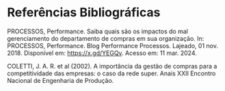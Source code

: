# Referências Bibliográficas

PROCESSOS, Performance. Saiba quais são os impactos do mal gerenciamento do departamento de compras em sua organização. In: PROCESSOS, Performance. Blog Performance Processos. Lajeado, 01 nov. 2018. Disponível em: https://x.gd/YEGQv. Acesso em: 11 mar. 2024.  

COLETTI, J. A. R. et al (2002). A importância da gestão de compras para a competitividade das empresas: o caso da rede super. Anais XXII Encontro Nacional de Engenharia de Produção. 
